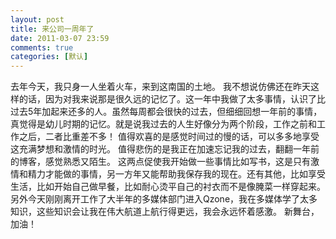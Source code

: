 ```yaml
---
layout: post
title: 来公司一周年了
date: 2011-03-07 23:59
comments: true
categories: [默认]
---
```

去年今天，我只身一人坐着火车，来到这南国的土地。
我不想说仿佛还在昨天这样的话，因为对我来说那是很久远的记忆了。这一年中我做了太多事情，认识了比过去5年加起来还多的人。虽然每周都会很快的过去，但细细回想一年前的事情，真觉得是幼儿时期的记忆。就是说我过去的人生好像分为两个阶段，工作之前和工作之后，二者比重差不多！
值得欢喜的是感觉时间过的慢的话，可以多多地享受这充满梦想和激情的时光。
值得悲伤的是我正在加速忘记我的过去，翻翻一年前的博客，感觉熟悉又陌生。
这两点促使我开始做一些事情比如写书，这是只有激情和精力才能做的事情，另一方年又能帮助我保存我的现在。还有其他，比如享受生活，比如开始自己做早餐，比如耐心烫平自己的衬衣而不是像腌菜一样穿起来。
另外今天刚刚离开工作了大半年的多媒体部门进入Qzone，我在多媒体学了太多知识，这些知识会让我在伟大航道上航行得更远，我会永远怀着感激。
新舞台，加油！
